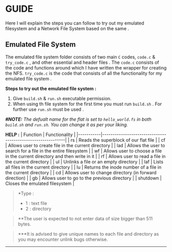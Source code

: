 # GUIDE
Here I will explain the steps you can follow to try out my emulated filesystem and a Network File System based on the same .

## Emulated File System 
The emulated file system folder consists of two main `C` codes, `code.c` & `try_code.c` , and other essential and header files . The `code.c` consists of the code and functions around which I have written the wrapper for creating the NFS.
`try_code.c` is the code that consists of all the functionality for my emulated file system .

**Steps to try out the emulated file system :**
 1) Give `build.sh` & `run.sh` executable permission.
 2) When using th file system for the first time you must run `build.sh` . For further use `run.sh` must be used .
 
***#NOTE:** The defualt name for the flat is set to `hello_world.fs` in both `build.sh` and `run.sh`. You can change it as per your liking.*

**HELP :**
| Function  | Functionality                                             |
|-----------|------------------------------------------------------------|
| rs        | Reads the superblock of our flat file                      |
| cf        | Allows user to create file in the current directory        |
| lad       | Allows the user to search for a file in the entire filesystem |
| wf        | Allows user to choose a file in the current directory and then write in it |
| rf        | Allows user to read a file in the current directory        |
| ul        | Unlinks a file or an empty directory                       |
| laf       | Lists all files in the current directory                   |
| lu        | Returns the inode number of a file in the current directory |
| cd        | Allows user to change directory (in forward direction)     |
| gb        | Allows user to go to the previous directory                |
| shutdown  | Closes the emulated filesystem                             |


>*Type :
> - 1 : text file 
> - 2 : directory
    
>**The user is expected to not enter data of size bigger than 511 bytes. 
    
>***It is advised to give unique names to each file and directory as you may encounter unlink bugs otherwise.
    
-------------------------------------
    
